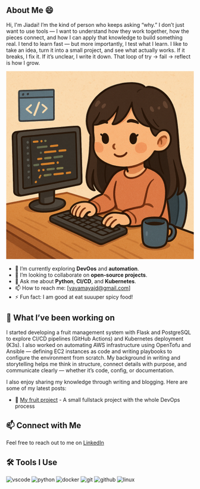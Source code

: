 
## About Me 😄

Hi, I'm Jiadai! I’m the kind of person who keeps asking “why.” I don’t just want to use tools — I want to understand how they work together, how the pieces connect, and how I can apply that knowledge to build something real.
I tend to learn fast — but more importantly, I test what I learn. I like to take an idea, turn it into a small project, and see what actually works. If it breaks, I fix it. If it’s unclear, I write it down. That loop of try → fail → reflect is how I grow.

![coding me](image/girlcode.png)




- 🌱 I’m currently exploring **DevOos** and **automation**.
- 🤝 I’m looking to collaborate on **open-source projects**.
- 💬 Ask me about **Python**, **CI/CD**, and **Kubernetes**.
- 📫 How to reach me: [yayamayajd@gmail.com]
- ⚡ Fun fact: I am good at eat suuuper spicy food!

## 🔹 What I’ve been working on
I started developing a fruit management system with Flask and PostgreSQL to explore CI/CD pipelines (GitHub Actions) and Kubernetes deployment (K3s).
I also worked on automating AWS infrastructure using OpenTofu and Ansible — defining EC2 instances as code and writing playbooks to configure the environment from scratch.
My background in writing and storytelling helps me think in structure, connect details with purpose, and communicate clearly — whether it’s code, config, or documentation.


I also enjoy sharing my knowledge through writing and blogging. Here are some of my latest posts:

- 📝 [My fruit project](https://github.com/yayamayajd/fruits_project) - A small fullstack project with the whole DevOps process

## 📫 Connect with Me

Feel free to reach out to me on [LinkedIn](https://www.linkedin.com/in/jiadai-shen-a80b211b5/)
## 🛠️ Tools I Use

<p align="left">
<img src="https://cdn.jsdelivr.net/gh/devicons/devicon/icons/vscode/vscode-original.svg" alt="vscode" width="30" height="30"/>
<img src="https://cdn.jsdelivr.net/gh/devicons/devicon/icons/python/python-original.svg" alt="python" width="30" height="30"/>
<img src="https://cdn.jsdelivr.net/gh/devicons/devicon/icons/docker/docker-original.svg" alt="docker" width="30" height="30"/>
<img src="https://cdn.jsdelivr.net/gh/devicons/devicon/icons/git/git-original.svg" alt="git" width="30" height="30"/>
<img src="https://cdn.jsdelivr.net/gh/devicons/devicon/icons/github/github-original-wordmark.svg" alt="github" width="30" height="30"/>
<img src="https://cdn.jsdelivr.net/gh/devicons/devicon/icons/linux/linux-original.svg" alt="linux" width="30" height="30"/>
</p>






